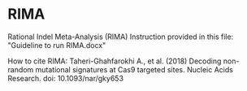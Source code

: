 # RIMA
Rational Indel Meta-Analysis (RIMA)
Instruction provided in this file: "Guideline to run RIMA.docx"

How to cite RIMA:
Taheri-Ghahfarokhi A., et al. (2018) Decoding non-random mutational signatures at Cas9 targeted sites. Nucleic Acids Research. doi: 10.1093/nar/gky653
